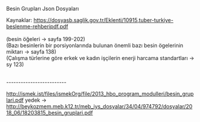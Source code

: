 Besin Grupları Json Dosyaları

Kaynaklar:
https://dosyasb.saglik.gov.tr/Eklenti/10915,tuber-turkiye-beslenme-rehberipdf.pdf  
<br>(besin öğeleri -> sayfa 199-202) 
<br>(Bazı besinlerin bir porsiyonlarında bulunan önemli bazı besin ögelerinin miktarı -> sayfa 138)
<br>(Çalışma türlerine göre erkek ve kadın işçilerin enerji harcama standartları -> sy 123)

<br>-------------------------

http://ismek.ist/files/ismekOrg/file/2013_hbo_program_modulleri/besin_gruplari.pdf
yedek -> http://beykozmem.meb.k12.tr/meb_iys_dosyalar/34/04/974792/dosyalar/2018_06/18203815_besin_gruplari.pdf
